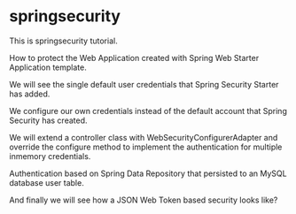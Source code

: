 

# springsecurity

This is springsecurity tutorial. 

How to protect the Web Application created with Spring Web Starter Application template.

We will see the single default user credentials that Spring Security Starter has added.

We configure our own credentials instead of the default account that Spring Security has created.

We will extend a controller class with WebSecurityConfigurerAdapter and override the configure method to implement the authentication for multiple inmemory
credentials.

Authentication based on Spring Data Repository that persisted to an MySQL database user table.

And finally we will see how a JSON Web Token based security looks like? 
